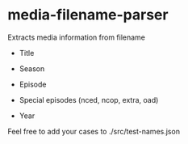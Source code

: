 # media-filename-parser
Extracts media information from filename

* Title

* Season

* Episode

* Special episodes (nced, ncop, extra, oad)

* Year

Feel free to add your cases to ./src/test-names.json

